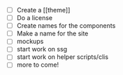 - [ ] Create a [[theme]]
- [ ] Do a license
- [ ] Create names for the components
- [ ] Make a name for the site
- [ ] mockups
- [ ] start work on ssg
- [ ] start work on helper scripts/clis
- [ ] more to come!
